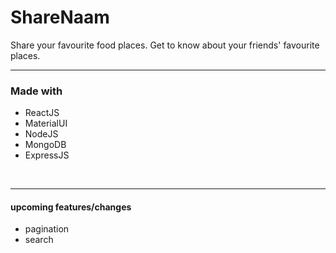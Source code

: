 # ShareNaam
Share your favourite food places.
Get to know about your friends' favourite places.

---
### Made with
- ReactJS
- MaterialUI
- NodeJS
- MongoDB
- ExpressJS

<br>

---
#### upcoming features/changes
- pagination
- search 
